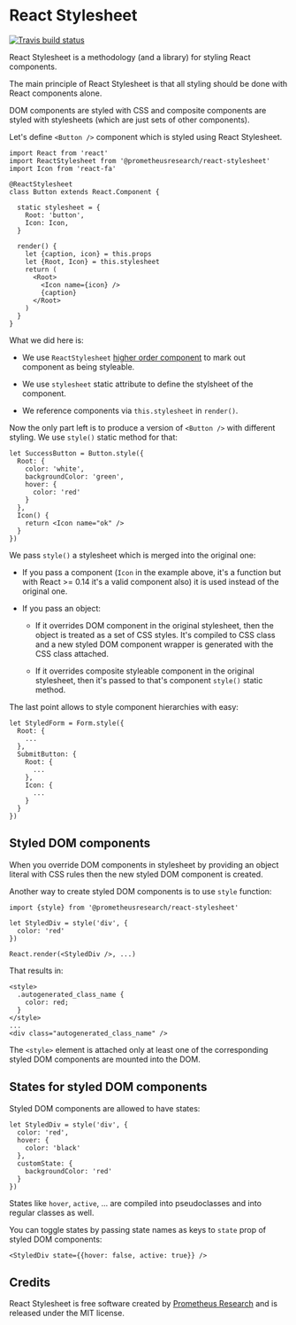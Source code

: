 React Stylesheet
================

[![Travis build status](https://img.shields.io/travis/prometheusresearch/react-stylesheet/master.svg)](https://travis-ci.org/prometheusresearch/react-stylesheet)

React Stylesheet is a methodology (and a library) for styling React components.

The main principle of React Stylesheet is that all styling should be done with
React components alone.

DOM components are styled with CSS and composite components are styled with
stylesheets (which are just sets of other components).

Let's define `<Button />` component which is styled using React Stylesheet.

    import React from 'react'
    import ReactStylesheet from '@prometheusresearch/react-stylesheet'
    import Icon from 'react-fa'

    @ReactStylesheet
    class Button extends React.Component {

      static stylesheet = {
        Root: 'button',
        Icon: Icon,
      }

      render() {
        let {caption, icon} = this.props
        let {Root, Icon} = this.stylesheet
        return (
          <Root>
            <Icon name={icon} />
            {caption}
          </Root>
        )
      }
    }

What we did here is:

* We use `ReactStylesheet` [higher order component][] to mark out component as
  being styleable.

* We use `stylesheet` static attribute to define the stylsheet of the
  component.

* We reference components via `this.stylesheet` in `render()`.

Now the only part left is to produce a version of `<Button />` with different
styling. We use `style()` static method for that:

    let SuccessButton = Button.style({
      Root: {
        color: 'white',
        backgroundColor: 'green',
        hover: {
          color: 'red'
        }
      },
      Icon() {
        return <Icon name="ok" />
      }
    })

We pass `style()` a stylesheet which is merged into the original one:

* If you pass a component (`Icon` in the example above, it's a function but with
  React >= 0.14 it's a valid component also) it is used instead of the original
  one.

* If you pass an object:

  * If it overrides DOM component in the original stylesheet, then the object is
    treated as a set of CSS styles.  It's compiled to CSS class and a new styled
    DOM component wrapper is generated with the CSS class attached.

  * If it overrides composite styleable component in the original stylesheet, then it's
    passed to that's component `style()` static method.

The last point allows to style component hierarchies with easy:

    let StyledForm = Form.style({
      Root: {
        ...
      },
      SubmitButton: {
        Root: {
          ...
        },
        Icon: {
          ...
        }
      }
    })

## Styled DOM components

When you override DOM components in stylesheet by providing an object literal
with CSS rules then the new styled DOM component is created.

Another way to create styled DOM components is to use `style` function:

    import {style} from '@prometheusresearch/react-stylesheet'

    let StyledDiv = style('div', {
      color: 'red'
    })

    React.render(<StyledDiv />, ...)

That results in:

    <style>
      .autogenerated_class_name {
        color: red;
      }
    </style>
    ...
    <div class="autogenerated_class_name" />

The `<style>` element is attached only at least one of the corresponding styled
DOM components are mounted into the DOM.

## States for styled DOM components

Styled DOM components are allowed to have states:

    let StyledDiv = style('div', {
      color: 'red',
      hover: {
        color: 'black'
      },
      customState: {
        backgroundColor: 'red'
      }
    })

States like `hover`, `active`, ... are compiled into pseudoclasses and into
regular classes as well.

You can toggle states by passing state names as keys to `state` prop of styled
DOM components:

    <StyledDiv state={{hover: false, active: true}} />

## Credits

React Stylesheet is free software created by [Prometheus Research][] and is
released under the MIT license.

[Prometheus Research]: http://prometheusresearch.com
[higher order component]: https://gist.github.com/sebmarkbage/ef0bf1f338a7182b6775
[react-fa]: https://github.com/andreypopp/react-fa
